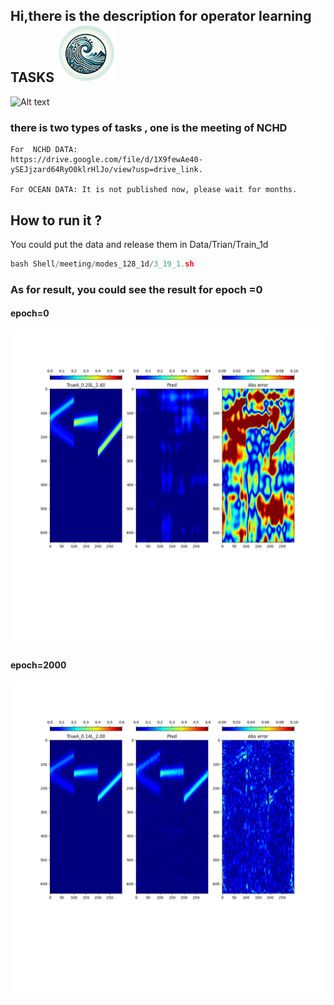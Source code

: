 
## Hi,there is the description for operator learning TASKS <img src="show.png" alt="img" style="zoom:30%;" />

![Alt text](test.gif)


### there is two types of tasks , one is the meeting of NCHD  

    For  NCHD DATA:     
    https://drive.google.com/file/d/1X9fewAe40-ySEJjzard64RyO0klrHlJo/view?usp=drive_link.

    For OCEAN DATA: It is not published now, please wait for months.


## How to run it ?
You could put the data and release them in Data/Trian/Train_1d
```python
bash Shell/meeting/modes_128_1d/3_19_1.sh
```

### As for result, you could see the result for epoch =0 
#### epoch=0
<img src="test0.png" alt="img" style="zoom:50%;" />


#### epoch=2000
<img src="test2000.png" alt="img" style="zoom:50%;" />

